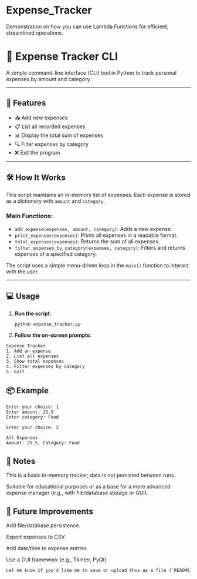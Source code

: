 # Expense_Tracker
Demonstration on how you can use Lambda Functions for efficient, streamlined operations.

# 🧾 Expense Tracker CLI

A simple command-line interface (CLI) tool in Python to track personal expenses by amount and category.

---

## 🚀 Features

- 📥 Add new expenses
- 📋 List all recorded expenses
- 📊 Display the total sum of expenses
- 🔍 Filter expenses by category
- ❌ Exit the program

---

## 🛠 How It Works

This script maintains an in-memory list of expenses. Each expense is stored as a dictionary with `amount` and `category`.

### Main Functions:

- `add_expense(expenses, amount, category)`: Adds a new expense.
- `print_expenses(expenses)`: Prints all expenses in a readable format.
- `total_expenses(expenses)`: Returns the sum of all expenses.
- `filter_expenses_by_category(expenses, category)`: Filters and returns expenses of a specified category.

The script uses a simple menu-driven loop in the `main()` function to interact with the user.

---

## 💻 Usage

1. **Run the script**:

   ```bash
   python expense_tracker.py

   
2. **Follow the on-screen prompts**:
``` pgsql
Expense Tracker
1. Add an expense
2. List all expenses
3. Show total expenses
4. Filter expenses by category
5. Exit
```

## 📦 Example
``` text
Enter your choice: 1
Enter amount: 25.5
Enter category: Food

Enter your choice: 2

All Expenses:
Amount: 25.5, Category: Food
```

## 📝 Notes
This is a basic in-memory tracker; data is not persisted between runs.

Suitable for educational purposes or as a base for a more advanced expense manager (e.g., with file/database storage or GUI).

## 📌 Future Improvements
Add file/database persistence.

Export expenses to CSV.

Add date/time to expense entries.

Use a GUI framework (e.g., Tkinter, PyQt).

``` rust
Let me know if you'd like me to save or upload this as a file (`README.md`) as well.
```








